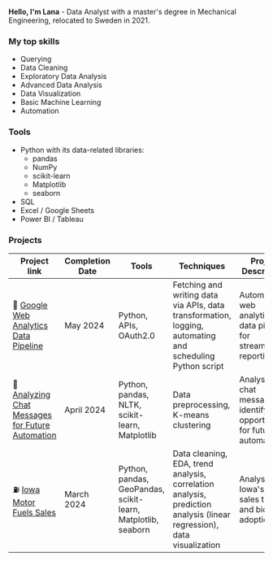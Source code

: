 **Hello, I'm Lana** - Data Analyst with a master's degree in Mechanical Engineering, relocated to Sweden in 2021.

### My top skills
- Querying
- Data Cleaning
- Exploratory Data Analysis
- Advanced Data Analysis
- Data Visualization
- Basic Machine Learning
- Automation

### Tools
- Python with its data-related libraries:
  - pandas
  - NumPy
  - scikit-learn
  - Matplotlib
  - seaborn
- SQL
- Excel / Google Sheets
- Power BI / Tableau

### Projects

| Project link | Completion Date | Tools | Techniques | Project Description |
|---|---|---|---|---|
| :arrows_counterclockwise: [Google Web Analytics Data Pipeline](https://github.com/lanavirsen/Google-Web-Analytics-Data-Pipeline/tree/main) | May 2024 | Python, APIs, OAuth2.0 | Fetching and writing data via APIs, data transformation, logging, automating and scheduling Python script | Automated web analytics data pipeline for streamlined reporting. |
| :speech_balloon: [Analyzing Chat Messages for Future Automation](https://github.com/lanavirsen/Analyzing-Chat-Messages-for-Future-Automation) | April 2024 | Python, pandas, NLTK, scikit-learn, Matplotlib | Data preprocessing, K-means clustering | Analysis of chat messages to identify opportunities for future automation. |
| :fuelpump: [Iowa Motor Fuels Sales](https://github.com/lanavirsen/Iowa-Motor-Fuel-Sales) | March 2024 | Python, pandas, GeoPandas, scikit-learn, Matplotlib, seaborn | Data cleaning, EDA, trend analysis, correlation analysis, prediction analysis (linear regression), data visualization | Analysis of Iowa's fuel sales trends and biofuel adoption. |

<!--
**lanavirsen/lanavirsen** is a ✨ _special_ ✨ repository because its `README.md` (this file) appears on your GitHub profile.

Here are some ideas to get you started:

- 🔭 I’m currently working on ...
- 🌱 I’m currently learning ...
- 👯 I’m looking to collaborate on ...
- 🤔 I’m looking for help with ...
- 💬 Ask me about ...
- 📫 How to reach me: ...
- 😄 Pronouns: ...
- ⚡ Fun fact: ...
-->
